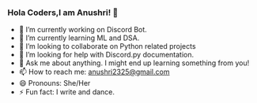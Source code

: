 ### Hola Coders,I am Anushri! 👋

- 🔭 I’m currently working on Discord Bot.
- 🌱 I’m currently learning ML and DSA.
- 👯 I’m looking to collaborate on Python related projects
- 🤔 I’m looking for help with Discord.py documentation.
- 💬 Ask me about anything. I might end up learning something from you!
- 📫 How to reach me: anushri2325@gmail.com
- 😄 Pronouns: She/Her
- ⚡ Fun fact: I write and dance.

